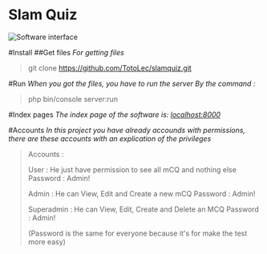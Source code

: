 Slam Quiz
=========

![Software interface](assets/screenshot_home.jpeg)

#Install
##Get files
*For getting files*
> git clone https://github.com/TotoLec/slamquiz.git

#Run
*When you got the files, you have to run the server*
*By the command :*
> php bin/console server:run

#Index pages
*The index page of the software is: [localhost:8000](localhost:8000)*

#Accounts
*In this project you have already accounds with permissions, there are these accounts with an explication of the privileges*
> Accounts :
> 
>   User : He just have permission to see all mCQ and nothing else
>   Password : Admin!
>   
>   Admin : He can View, Edit and Create a new mCQ
>   Password : Admin!
>
>   Superadmin : He can View, Edit, Create and Delete an MCQ
>   Password : Admin!
>
>   (Password is the same for everyone because it's for make the test more easy)